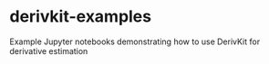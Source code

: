 # derivkit-examples
Example Jupyter notebooks demonstrating how to use DerivKit for derivative estimation
